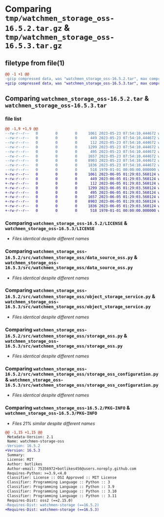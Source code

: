 # Comparing `tmp/watchmen_storage_oss-16.5.2.tar.gz` & `tmp/watchmen_storage_oss-16.5.3.tar.gz`

## filetype from file(1)

```diff
@@ -1 +1 @@
-gzip compressed data, was "watchmen_storage_oss-16.5.2.tar", max compression
+gzip compressed data, was "watchmen_storage_oss-16.5.3.tar", max compression
```

## Comparing `watchmen_storage_oss-16.5.2.tar` & `watchmen_storage_oss-16.5.3.tar`

### file list

```diff
@@ -1,9 +1,9 @@
--rw-r--r--   0        0        0     1061 2023-05-23 07:54:10.444672 watchmen_storage_oss-16.5.2/LICENSE
--rw-r--r--   0        0        0      449 2023-05-23 07:54:10.444672 watchmen_storage_oss-16.5.2/pyproject.toml
--rw-r--r--   0        0        0      112 2023-05-23 07:54:10.444672 watchmen_storage_oss-16.5.2/src/watchmen_storage_oss/__init__.py
--rw-r--r--   0        0        0     1299 2023-05-23 07:54:10.444672 watchmen_storage_oss-16.5.2/src/watchmen_storage_oss/data_source_oss.py
--rw-r--r--   0        0        0      495 2023-05-23 07:54:10.444672 watchmen_storage_oss-16.5.2/src/watchmen_storage_oss/object_defs_oss.py
--rw-r--r--   0        0        0     1657 2023-05-23 07:54:10.444672 watchmen_storage_oss-16.5.2/src/watchmen_storage_oss/object_storage_service.py
--rw-r--r--   0        0        0     8903 2023-05-23 07:54:10.444672 watchmen_storage_oss-16.5.2/src/watchmen_storage_oss/storage_oss.py
--rw-r--r--   0        0        0     1836 2023-05-23 07:54:10.444672 watchmen_storage_oss-16.5.2/src/watchmen_storage_oss/storage_oss_configuration.py
--rw-r--r--   0        0        0      518 1970-01-01 00:00:00.000000 watchmen_storage_oss-16.5.2/PKG-INFO
+-rw-r--r--   0        0        0     1061 2023-06-05 01:29:03.560124 watchmen_storage_oss-16.5.3/LICENSE
+-rw-r--r--   0        0        0      449 2023-06-05 01:29:03.560124 watchmen_storage_oss-16.5.3/pyproject.toml
+-rw-r--r--   0        0        0      112 2023-06-05 01:29:03.560124 watchmen_storage_oss-16.5.3/src/watchmen_storage_oss/__init__.py
+-rw-r--r--   0        0        0     1299 2023-06-05 01:29:03.560124 watchmen_storage_oss-16.5.3/src/watchmen_storage_oss/data_source_oss.py
+-rw-r--r--   0        0        0      495 2023-06-05 01:29:03.560124 watchmen_storage_oss-16.5.3/src/watchmen_storage_oss/object_defs_oss.py
+-rw-r--r--   0        0        0     1657 2023-06-05 01:29:03.560124 watchmen_storage_oss-16.5.3/src/watchmen_storage_oss/object_storage_service.py
+-rw-r--r--   0        0        0     8903 2023-06-05 01:29:03.560124 watchmen_storage_oss-16.5.3/src/watchmen_storage_oss/storage_oss.py
+-rw-r--r--   0        0        0     1836 2023-06-05 01:29:03.560124 watchmen_storage_oss-16.5.3/src/watchmen_storage_oss/storage_oss_configuration.py
+-rw-r--r--   0        0        0      518 1970-01-01 00:00:00.000000 watchmen_storage_oss-16.5.3/PKG-INFO
```

### Comparing `watchmen_storage_oss-16.5.2/LICENSE` & `watchmen_storage_oss-16.5.3/LICENSE`

 * *Files identical despite different names*

### Comparing `watchmen_storage_oss-16.5.2/src/watchmen_storage_oss/data_source_oss.py` & `watchmen_storage_oss-16.5.3/src/watchmen_storage_oss/data_source_oss.py`

 * *Files identical despite different names*

### Comparing `watchmen_storage_oss-16.5.2/src/watchmen_storage_oss/object_storage_service.py` & `watchmen_storage_oss-16.5.3/src/watchmen_storage_oss/object_storage_service.py`

 * *Files identical despite different names*

### Comparing `watchmen_storage_oss-16.5.2/src/watchmen_storage_oss/storage_oss.py` & `watchmen_storage_oss-16.5.3/src/watchmen_storage_oss/storage_oss.py`

 * *Files identical despite different names*

### Comparing `watchmen_storage_oss-16.5.2/src/watchmen_storage_oss/storage_oss_configuration.py` & `watchmen_storage_oss-16.5.3/src/watchmen_storage_oss/storage_oss_configuration.py`

 * *Files identical despite different names*

### Comparing `watchmen_storage_oss-16.5.2/PKG-INFO` & `watchmen_storage_oss-16.5.3/PKG-INFO`

 * *Files 21% similar despite different names*

```diff
@@ -1,15 +1,15 @@
 Metadata-Version: 2.1
 Name: watchmen-storage-oss
-Version: 16.5.2
+Version: 16.5.3
 Summary: 
 License: MIT
 Author: botlikes
 Author-email: 75356972+botlikes456@users.noreply.github.com
 Requires-Python: >=3.9,<4.0
 Classifier: License :: OSI Approved :: MIT License
 Classifier: Programming Language :: Python :: 3
 Classifier: Programming Language :: Python :: 3.9
 Classifier: Programming Language :: Python :: 3.10
 Classifier: Programming Language :: Python :: 3.11
 Requires-Dist: oss2 (==2.15.0)
-Requires-Dist: watchmen-storage (==16.5.2)
+Requires-Dist: watchmen-storage (==16.5.3)
```

